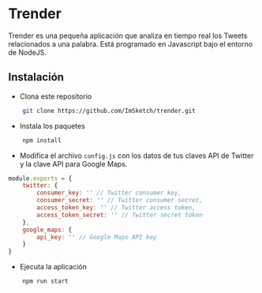 # Trender

Trender es una pequeña aplicación que analiza en tiempo real los Tweets relacionados a una palabra. Está programado en Javascript bajo el entorno de NodeJS. 

## Instalación

* Clona este repositorio

```bash
    git clone https://github.com/ImSketch/trender.git
```

* Instala los paquetes 
```bash
    npm install
```

* Modifica el archivo ``config.js`` con los datos de tus claves API de Twitter y la clave API para Google Maps.

```js
module.exports = {
    twitter: {
        consumer_key: '' // Twitter consumer key,
        consumer_secret: '' // Twitter consumer secret,
        access_token_key: '' // Twitter access token,
        access_token_secret: '' // Twitter secret token
    },
    google_maps: {
        api_key: '' // Google Maps API key
    }
}
```

* Ejecuta la aplicación
```bash
    npm run start
```
